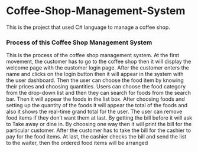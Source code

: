 # Coffee-Shop-Management-System
This is the project that used C# language to manage a coffee shop.

<h3>Process of this Coffee Shop Management System</h3>
<p>This is the process of the coffee shop management system. At the first movement, the
customer has to go to the coffee shop then it will display the welcome page with the customer
login page. After the customer enters the name and clicks on the login button then it will appear in
the system with the user dashboard. Then the user can choose the food item by knowing their
prices and choosing quantities. Users can choose the food category from the drop-down list and
then they can search for foods from the search bar. Then it will appear the foods in the list box.
After choosing foods and setting up the quantity of the foods it will appear the total of the foods
and also it shows the real-time grand total for the user. The user can remove food items if they
don’t want them at last. By getting the bill before it will ask to Take away or dine in. By choosing
one way then it will print the bill for the particular customer. After the customer has to take the
bill for the cashier to pay for the food items. At last, the cashier checks the bill and send the list to
the waiter, then the ordered food items will be arranged</p>
